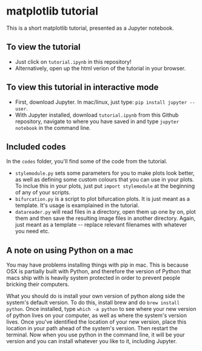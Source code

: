 # matplotlib tutorial 

This is a short matplotlib tutorial, presented as a Jupyter notebook.

## To view the tutorial

* Just click on ```tutorial.ipynb``` in this repository!
* Alternatively, open up the html verion of the tutorial in your browser.

## To view this tutorial in interactive mode

* First, download Jupyter. In mac/linux, just type: ```pip install jupyter --user```.
* With Jupyter installed, download ```tutorial.ipynb``` from this Github repository, navigate to where you have saved in and type ```jupyter notebook``` in the command line.

## Included codes

In the ```codes``` folder, you'll find some of the code from the tutorial.

* ```stylemodule.py``` sets some parameters for you to make plots look better, as well as defining some custom colours that you can use in your plots. To inclue this in your plots, just put ```import stylemodule``` at the beginning of any of your scripts.
* ```bifurcation.py``` is a script to plot bifurcation plots. It is just meant as a template. It's usage is examplained in the tutorial.
* ```datareader.py``` will read files in a directory, open them up one by on, plot them and then save the resulting image files in another directory. Again, just meant as a template -- replace relevant filenames with whatever you need etc.

## A note on using Python on a mac

 You may have problems installing things with pip in mac. This is because OSX is partially built with Python, and therefore the version of Python that macs ship with is heavily system protected in order to prevent people bricking their computers.

What you should do is install your own version of python along side the system's default version. To do this, install brew and do ```brew install python```. Once installed, type ```which -a python``` to see where your new version of python lives on your computer, as well as where the system's version lives. Once you've identified the location of your new version, place this location in your path ahead of the system's version. Then restart the terminal. Now when you use python in the command line, it will be your version and you can install whatever you like to it, including Jupyter. 
